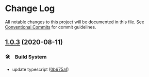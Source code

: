 # Change Log

All notable changes to this project will be documented in this file.
See [Conventional Commits](https://conventionalcommits.org) for commit guidelines.

## [1.0.3](https://github.com/bluelovers/ws-sourcemap/compare/get-source-map-comment@1.0.2...get-source-map-comment@1.0.3) (2020-08-11)


### 🛠　Build System

* update typescript ([0b675a1](https://github.com/bluelovers/ws-sourcemap/commit/0b675a1d45005c39135cb4813c8f98d58872201f))

